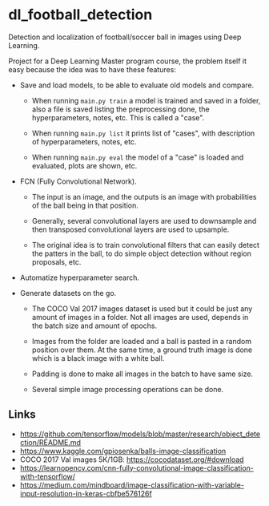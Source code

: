 # dl_football_detection

Detection and localization of football/soccer ball in images using Deep
Learning.

Project for a Deep Learning Master program course, the problem itself it easy
because the idea was to have these features:

- Save and load models, to be able to evaluate old models and compare.

    - When running `main.py train` a model is trained and saved in a folder,
      also a file is saved listing the preprocessing done, the hyperparameters,
      notes, etc. This is called a "case".

    - When running `main.py list` it prints list of "cases", with description of
      hyperparameters, notes, etc.

    - When running `main.py eval` the model of a "case" is loaded and evaluated,
      plots are shown, etc.

- FCN (Fully Convolutional Network).

    - The input is an image, and the outputs is an image with probabilities of
      the ball being in that position.

    - Generally, several convolutional layers are used to downsample and then
      transposed convolutional layers are used to upsample.

    - The original idea is to train convolutional filters that can easily detect
      the patters in the ball, to do simple object detection without region
      proposals, etc.

- Automatize hyperparameter search.

- Generate datasets on the go.

    - The COCO Val 2017 images dataset is used but it could be just any amount
      of images in a folder. Not all images are used, depends in the batch size
      and amount of epochs.

    - Images from the folder are loaded and a ball is pasted in a random
      position over them. At the same time, a ground truth image is done which
      is a black image with a white ball.

    - Padding is done to make all images in the batch to have same size.

    - Several simple image processing operations can be done.

## Links

- https://github.com/tensorflow/models/blob/master/research/object_detection/README.md
- https://www.kaggle.com/gpiosenka/balls-image-classification
- COCO 2017 Val images 5K/1GB: https://cocodataset.org/#download
- https://learnopencv.com/cnn-fully-convolutional-image-classification-with-tensorflow/
- https://medium.com/mindboard/image-classification-with-variable-input-resolution-in-keras-cbfbe576126f
